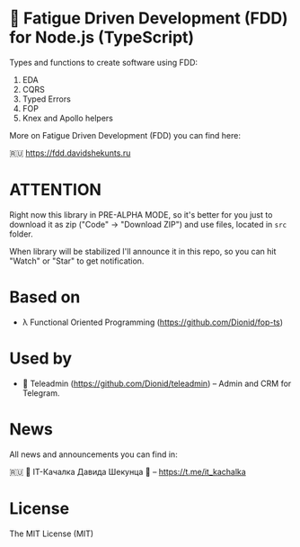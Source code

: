 # 🛌 Fatigue Driven Development (FDD) for Node.js (TypeScript)

Types and functions to create software using FDD:

1. EDA
1. CQRS
1. Typed Errors
1. FOP
1. Knex and Apollo helpers

More on Fatigue Driven Development (FDD) you can find here:

🇷🇺 https://fdd.davidshekunts.ru

# ATTENTION

Right now this library in PRE-ALPHA MODE, so it's better for you just to 
download it as zip ("Code" -> "Download ZIP") and use files, located in
`src` folder.

When library will be stabilized I'll announce it in this repo, so you can
hit "Watch" or "Star" to get notification.

# Based on

- λ Functional Oriented Programming (https://github.com/Dionid/fop-ts)

# Used by

- 💬 Teleadmin (https://github.com/Dionid/teleadmin) – Admin and CRM for Telegram.

# News

All news and announcements you can find in:

🇷🇺 🦾 IT-Качалка Давида Шекунца 💪 – https://t.me/it_kachalka

# License

The MIT License (MIT)
